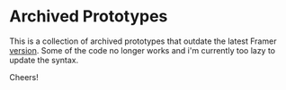 Archived Prototypes
=======================

This is a collection of archived prototypes that outdate the latest Framer [version](http://builds.framerjs.com/). Some of the code no longer works and i'm currently too lazy to update the syntax.

Cheers!